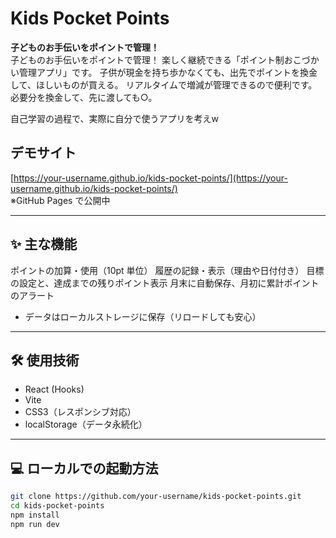 # Kids Pocket Points

**子どものお手伝いをポイントで管理！**  
子どものお手伝いをポイントで管理！
楽しく継続できる「ポイント制おこづかい管理アプリ」です。
子供が現金を持ち歩かなくても、出先でポイントを換金して、ほしいものが買える。
リアルタイムで増減が管理できるので便利です。
必要分を換金して、先に渡しても○。

自己学習の過程で、実際に自分で使うアプリを考えw
##  デモサイト

[https://your-username.github.io/kids-pocket-points/](https://your-username.github.io/kids-pocket-points/)  
※GitHub Pages で公開中

---

## ✨ 主な機能

 ポイントの加算・使用（10pt 単位）
 履歴の記録・表示（理由や日付付き）
 目標の設定と、達成までの残りポイント表示
 月末に自動保存、月初に累計ポイントのアラート
-  データはローカルストレージに保存（リロードしても安心）

---

## 🛠 使用技術

- React (Hooks)
- Vite
- CSS3（レスポンシブ対応）
- localStorage（データ永続化）

---

## 💻 ローカルでの起動方法

```bash
git clone https://github.com/your-username/kids-pocket-points.git
cd kids-pocket-points
npm install
npm run dev